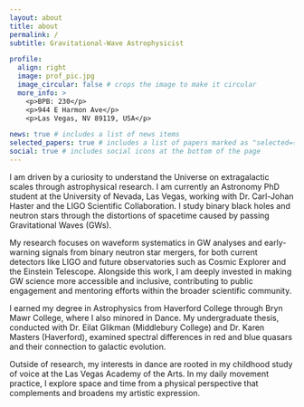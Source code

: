 ```yaml
---
layout: about
title: about
permalink: /
subtitle: Gravitational-Wave Astrophysicist

profile:
  align: right
  image: prof_pic.jpg
  image_circular: false # crops the image to make it circular
  more_info: >
    <p>BPB: 230</p> 
    <p>944 E Harmon Ave</p>
    <p>Las Vegas, NV 89119, USA</p>

news: true # includes a list of news items
selected_papers: true # includes a list of papers marked as "selected={true}"
social: true # includes social icons at the bottom of the page
---
```


I am driven by a curiosity to understand the Universe on extragalactic scales through astrophysical research. I am currently an Astronomy PhD student at the University of Nevada, Las Vegas, working with Dr. Carl-Johan Haster and the LIGO Scientific Collaboration. I study binary black holes and neutron stars through the distortions of spacetime caused by passing Gravitational Waves (GWs).

My research focuses on waveform systematics in GW analyses and early-warning signals from binary neutron star mergers, for both current detectors like LIGO and future observatories such as Cosmic Explorer and the Einstein Telescope. Alongside this work, I am deeply invested in making GW science more accessible and inclusive, contributing to public engagement and mentoring efforts within the broader scientific community.

I earned my degree in Astrophysics from Haverford College through Bryn Mawr College, where I also minored in Dance. My undergraduate thesis, conducted with Dr. Eilat Glikman (Middlebury College) and Dr. Karen Masters (Haverford), examined spectral differences in red and blue quasars and their connection to galactic evolution.

Outside of research, my interests in dance are rooted in my childhood study of voice at the Las Vegas Academy of the Arts. In my daily movement practice, I explore space and time from a physical perspective that complements and broadens my artistic expression.
